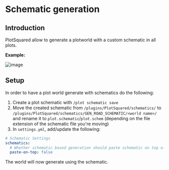 # Schematic generation

## Introduction

PlotSquared allow to generate a plotworld with a custom schematic in all plots.

**Example:**

![image](https://user-images.githubusercontent.com/4140635/121788898-9d254180-cbd1-11eb-9889-d688634f9f90.png)

## Setup

In order to have a plot world generate with schematics do the following:

1. Create a plot schematic with `/plot schematic save`
2. Move the created schematic from `/plugins/PlotSquared/schematics/` to `/plugins/PlotSquared/schematics/GEN_ROAD_SCHEMATIC/<world name>/` and rename it to `plot.schematic`/`plot.schem` (depending on the file extension of the schematic file you're moving)
3. In `settings.yml`, add/update the following:

```yaml
# Schematic Settings
schematics:
  # Whether schematic based generation should paste schematic on top of plots, or from Y=1
  paste-on-top: false
```

The world will now generate using the schematic.
